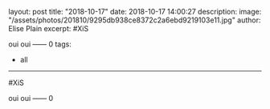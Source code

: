layout: post
title: "2018-10-17"
date: 2018-10-17 14:00:27
description: 
image: "/assets/photos/201810/9295db938ce8372c2a6ebd9219103e11.jpg"
author: Elise Plain
excerpt: #XiS

oui
oui
——
0
tags: 
  - all
---

#XiS

oui
oui
——
0
<p></p>
